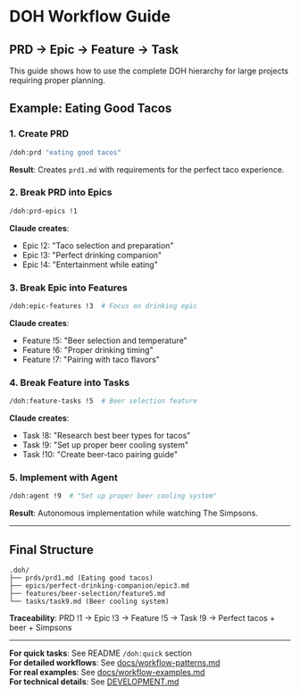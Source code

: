 # DOH Workflow Guide

## PRD → Epic → Feature → Task

This guide shows how to use the complete DOH hierarchy for large projects requiring proper planning.

## Example: Eating Good Tacos

### 1. Create PRD

```bash
/doh:prd "eating good tacos"
```

**Result**: Creates `prd1.md` with requirements for the perfect taco experience.

### 2. Break PRD into Epics

```bash
/doh:prd-epics !1
```

**Claude creates**:

- Epic !2: "Taco selection and preparation"
- Epic !3: "Perfect drinking companion"
- Epic !4: "Entertainment while eating"

### 3. Break Epic into Features

```bash
/doh:epic-features !3  # Focus on drinking epic
```

**Claude creates**:

- Feature !5: "Beer selection and temperature"
- Feature !6: "Proper drinking timing"
- Feature !7: "Pairing with taco flavors"

### 4. Break Feature into Tasks

```bash
/doh:feature-tasks !5  # Beer selection feature
```

**Claude creates**:

- Task !8: "Research best beer types for tacos"
- Task !9: "Set up proper beer cooling system"
- Task !10: "Create beer-taco pairing guide"

### 5. Implement with Agent

```bash
/doh:agent !9  # "Set up proper beer cooling system"
```

**Result**: Autonomous implementation while watching The Simpsons.

---

## Final Structure

```text
.doh/
├── prds/prd1.md (Eating good tacos)
├── epics/perfect-drinking-companion/epic3.md
├── features/beer-selection/feature5.md
└── tasks/task9.md (Beer cooling system)
```

**Traceability**: PRD !1 → Epic !3 → Feature !5 → Task !9 → Perfect tacos + beer + Simpsons

---

**For quick tasks**: See README `/doh:quick` section  
**For detailed workflows**: See [docs/workflow-patterns.md](./docs/workflow-patterns.md)  
**For real examples**: See [docs/workflow-examples.md](./docs/workflow-examples.md)  
**For technical details**: See [DEVELOPMENT.md](./DEVELOPMENT.md)
